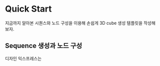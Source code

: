 # Quick Start

지금까지 알아본 시퀀스와 노드 구성을 이용해 손쉽게 3D cube 생성 템플릿을 작성해보자.

## Sequence 생성과 노드 구성

디자인 익스프레스는 